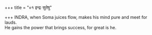 +++
title = "०१ इन्द्रः सुतेषु"

+++
INDRA, when Soma juices flow, makes his mind pure and meet for lauds.  
     He gains the power that brings success, for great is he.